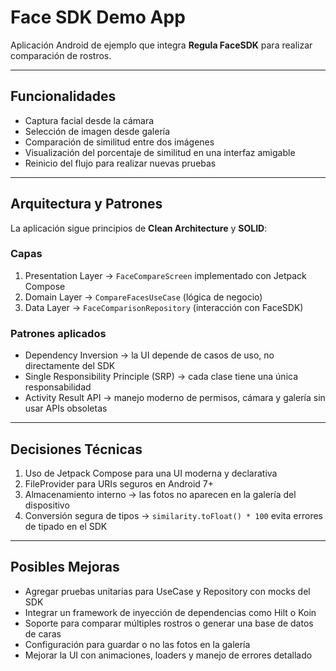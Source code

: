 # Face SDK Demo App

Aplicación Android de ejemplo que integra **Regula FaceSDK** para realizar comparación de rostros.

---

## Funcionalidades
- Captura facial desde la cámara  
- Selección de imagen desde galería  
- Comparación de similitud entre dos imágenes  
- Visualización del porcentaje de similitud en una interfaz amigable  
- Reinicio del flujo para realizar nuevas pruebas  

---

## Arquitectura y Patrones

La aplicación sigue principios de **Clean Architecture** y **SOLID**:

### Capas
1. Presentation Layer → `FaceCompareScreen` implementado con Jetpack Compose  
2. Domain Layer → `CompareFacesUseCase` (lógica de negocio)  
3. Data Layer → `FaceComparisonRepository` (interacción con FaceSDK)  

### Patrones aplicados
- Dependency Inversion → la UI depende de casos de uso, no directamente del SDK  
- Single Responsibility Principle (SRP) → cada clase tiene una única responsabilidad  
- Activity Result API → manejo moderno de permisos, cámara y galería sin usar APIs obsoletas  

---

## Decisiones Técnicas
1. Uso de Jetpack Compose para una UI moderna y declarativa  
2. FileProvider para URIs seguros en Android 7+  
3. Almacenamiento interno → las fotos no aparecen en la galería del dispositivo  
4. Conversión segura de tipos → `similarity.toFloat() * 100` evita errores de tipado en el SDK  

---

## Posibles Mejoras
- Agregar pruebas unitarias para UseCase y Repository con mocks del SDK  
- Integrar un framework de inyección de dependencias como Hilt o Koin  
- Soporte para comparar múltiples rostros o generar una base de datos de caras  
- Configuración para guardar o no las fotos en la galería  
- Mejorar la UI con animaciones, loaders y manejo de errores detallado  
